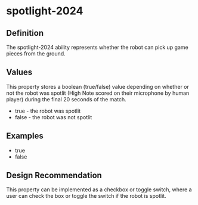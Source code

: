 # spotlight-2024

## Definition
The spotlight-2024 ability represents whether the robot can pick up game pieces from the ground.

## Values
This property stores a boolean (true/false) value depending on whether or not the robot was spotlit (High Note scored on their microphone by human player) during the final 20 seconds of the match.
- true - the robot was spotlit
- false - the robot was not spotlit

## Examples
- true
- false

## Design Recommendation
This property can be implemented as a checkbox or toggle switch, where a user can check the box or toggle the switch if the robot is spotlit.
